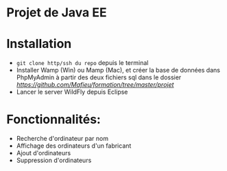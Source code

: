 # Projet de Java EE

# Installation

*  `git clone http/ssh du repo` depuis le terminal
*  Installer  Wamp (Win) ou  Mamp (Mac), et créer  la base de données dans PhpMyAdmin à partir des deux fichiers sql dans le dossier  *https://github.com/Mafieu/formation/tree/master/projet*
*  Lancer le server WildFly depuis Eclipse 

  

# Fonctionnalités:

* Recherche d'ordinateur par nom
* Affichage des ordinateurs d'un fabricant
* Ajout d'ordinateurs
* Suppression d'ordinateurs
